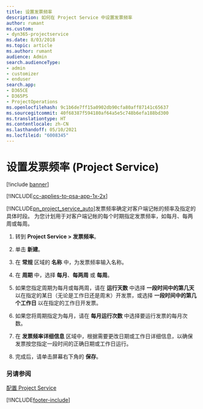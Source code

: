 ```yaml
---
title: 设置发票频率
description: 如何在 Project Service 中设置发票频率
author: rumant
ms.custom:
- dyn365-projectservice
ms.date: 8/03/2018
ms.topic: article
ms.author: rumant
audience: Admin
search.audienceType:
- admin
- customizer
- enduser
search.app:
- D365CE
- D365PS
- ProjectOperations
ms.openlocfilehash: 9c1b6de7ff15a0902db90cfa80aff87141c65637
ms.sourcegitcommit: 40f68387f594180af64a5e5c748b6efa188bd300
ms.translationtype: HT
ms.contentlocale: zh-CN
ms.lasthandoff: 05/10/2021
ms.locfileid: "6008345"
---
```

# <a name="set-up-invoice-frequencies-project-service"></a>设置发票频率 (Project Service)

[!include [banner](../includes/psa-now-project-operations.md)]

[!INCLUDE[cc-applies-to-psa-app-1x-2x](../includes/cc-applies-to-psa-app-1x-2x.md)]

[!INCLUDE[pn_project_service_auto](../includes/pn-project-service-auto.md)]发票频率确定对客户端记帐的频率及指定的具体时段。 为您计划用于对客户端记帐的每个时期指定发票频率，如每月、每两周或每周。  
  
1.  转到 **Project Service > 发票频率**。  
  
2.  单击 **新建**。  
  
3.  在 **常规** 区域的 **名称** 中，为发票频率输入名称。  
  
4.  在 **周期** 中，选择 **每月**、**每两周** 或 **每周**。  
  
5.  如果您指定周期为每月或每两周，请在 **运行天数** 中选择 **一段时间中的第几天** 以在指定的某日（无论是工作日还是周末）开发票，或选择 **一段时间中的第几个工作日** 以在指定的工作日开发票。  
  
6.  如果您将周期指定为每月，请在 **每月运行次数** 中选择要运行发票的每月次数。  
  
7.  在 **发票频率详细信息** 区域中，根据需要更改日期或工作日详细信息，以确保发票按您指定一段时间的正确日期或工作日运行。  
  
8.  完成后，请单击屏幕右下角的 **保存**。  
  
### <a name="see-also"></a>另请参阅  
 [配置 Project Service](../psa/configure.md)


[!INCLUDE[footer-include](../includes/footer-banner.md)]
